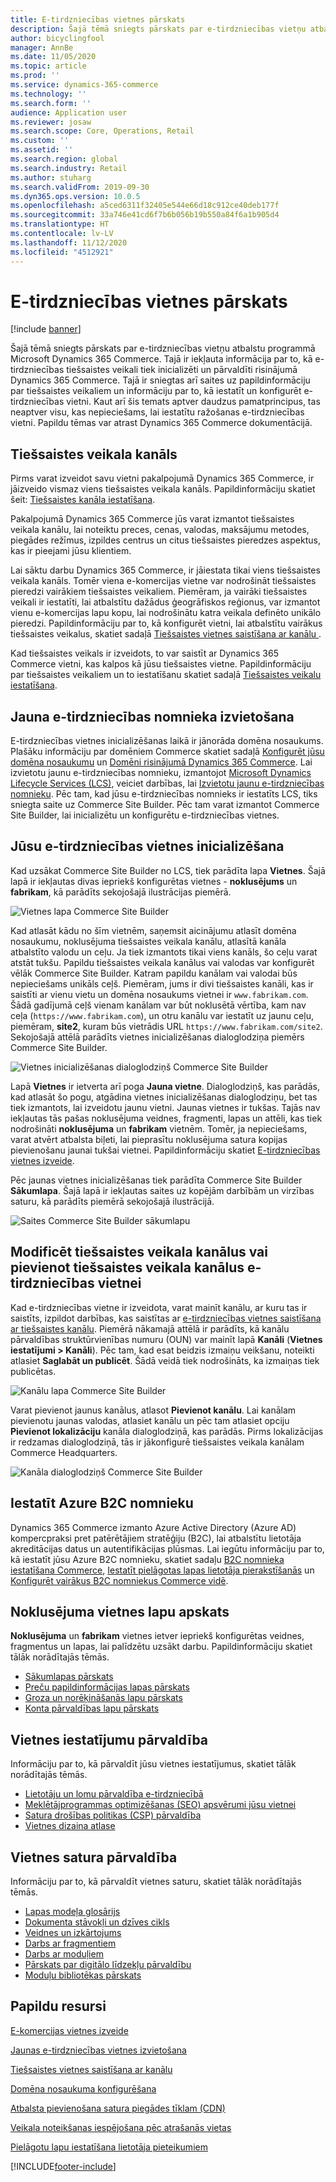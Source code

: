 ```yaml
---
title: E-tirdzniecības vietnes pārskats
description: Šajā tēmā sniegts pārskats par e-tirdzniecības vietņu atbalstu programmā Microsoft Dynamics 365 Commerce.
author: bicyclingfool
manager: AnnBe
ms.date: 11/05/2020
ms.topic: article
ms.prod: ''
ms.service: dynamics-365-commerce
ms.technology: ''
ms.search.form: ''
audience: Application user
ms.reviewer: josaw
ms.search.scope: Core, Operations, Retail
ms.custom: ''
ms.assetid: ''
ms.search.region: global
ms.search.industry: Retail
ms.author: stuharg
ms.search.validFrom: 2019-09-30
ms.dyn365.ops.version: 10.0.5
ms.openlocfilehash: a5ced6311f32405e544e66d18c912ce40deb177f
ms.sourcegitcommit: 33a746e41cd6f7b6b056b19b550a84f6a1b905d4
ms.translationtype: HT
ms.contentlocale: lv-LV
ms.lasthandoff: 11/12/2020
ms.locfileid: "4512921"
---
```

# <a name="e-commerce-site-overview"></a>E-tirdzniecības vietnes pārskats

[!include [banner](includes/banner.md)]

Šajā tēmā sniegts pārskats par e-tirdzniecības vietņu atbalstu programmā Microsoft Dynamics 365 Commerce. Tajā ir iekļauta informācija par to, kā e-tirdzniecības tiešsaistes veikali tiek inicializēti un pārvaldīti risinājumā Dynamics 365 Commerce. Tajā ir sniegtas arī saites uz papildinformāciju par tiešsaistes veikaliem un informāciju par to, kā iestatīt un konfigurēt e-tirdzniecības vietni. Kaut arī šis temats aptver daudzus pamatprincipus, tas neaptver visu, kas nepieciešams, lai iestatītu ražošanas e-tirdzniecības vietni. Papildu tēmas var atrast Dynamics 365 Commerce dokumentācijā.

## <a name="online-store-channel"></a>Tiešsaistes veikala kanāls

Pirms varat izveidot savu vietni pakalpojumā Dynamics 365 Commerce, ir jāizveido vismaz viens tiešsaistes veikala kanāls. Papildinformāciju skatiet šeit: [Tiešsaistes kanāla iestatīšana](channel-setup-online.md). 

Pakalpojumā Dynamics 365 Commerce jūs varat izmantot tiešsaistes veikala kanālu, lai noteiktu preces, cenas, valodas, maksājumu metodes, piegādes režīmus, izpildes centrus un citus tiešsaistes pieredzes aspektus, kas ir pieejami jūsu klientiem.

Lai sāktu darbu Dynamics 365 Commerce, ir jāiestata tikai viens tiešsaistes veikala kanāls. Tomēr viena e-komercijas vietne var nodrošināt tiešsaistes pieredzi vairākiem tiešsaistes veikaliem. Piemēram, ja vairāki tiešsaistes veikali ir iestatīti, lai atbalstītu dažādus ģeogrāfiskos reģionus, var izmantot vienu e-komercijas lapu kopu, lai nodrošinātu katra veikala definēto unikālo pieredzi. Papildinformāciju par to, kā konfigurēt vietni, lai atbalstītu vairākus tiešsaistes veikalus, skatiet sadaļā [Tiešsaistes vietnes saistīšana ar kanālu ](associate-site-online-store.md).

Kad tiešsaistes veikals ir izveidots, to var saistīt ar Dynamics 365 Commerce vietni, kas kalpos kā jūsu tiešsaistes vietne. Papildinformāciju par tiešsaistes veikaliem un to iestatīšanu skatiet sadaļā [Tiešsaistes veikalu iestatīšana](https://docs.microsoft.com/dynamics365/unified-operations/retail/online-stores).

## <a name="deploy-a-new-e-commerce-tenant"></a>Jauna e-tirdzniecības nomnieka izvietošana

E-tirdzniecības vietnes inicializēšanas laikā ir jānorāda domēna nosaukums. Plašāku informāciju par domēniem Commerce skatiet sadaļā [Konfigurēt jūsu domēna nosaukumu](configure-your-domain-name.md) un [Domēni risinājumā Dynamics 365 Commerce](domains-commerce.md). Lai izvietotu jaunu e-tirdzniecības nomnieku, izmantojot [Microsoft Dynamics Lifecycle Services (LCS)](https://docs.microsoft.com/dynamics365/unified-operations/dev-itpro/lifecycle-services/lcs-user-guide), veiciet darbības, lai [Izvietotu jaunu e-tirdzniecības nomnieku](deploy-ecommerce-site.md). Pēc tam, kad jūsu e-tirdzniecības nomnieks ir iestatīts LCS, tiks sniegta saite uz Commerce Site Builder. Pēc tam varat izmantot Commerce Site Builder, lai inicializētu un konfigurētu e-tirdzniecības vietnes.

## <a name="initialize-your-e-commerce-site"></a>Jūsu e-tirdzniecības vietnes inicializēšana

Kad uzsākat Commerce Site Builder no LCS, tiek parādīta lapa **Vietnes**. Šajā lapā ir iekļautas divas iepriekš konfigurētas vietnes - **noklusējums** un **fabrikam**, kā parādīts sekojošajā ilustrācijas piemērā.

![Vietnes lapa Commerce Site Builder](media/e-commerce-site-01.png)

Kad atlasāt kādu no šīm vietnēm, saņemsit aicinājumu atlasīt domēna nosaukumu, noklusējuma tiešsaistes veikala kanālu, atlasītā kanāla atbalstīto valodu un ceļu. Ja tiek izmantots tikai viens kanāls, šo ceļu varat atstāt tukšu. Papildu tiešsaistes veikala kanālus vai valodas var konfigurēt vēlāk Commerce Site Builder. Katram papildu kanālam vai valodai būs nepieciešams unikāls ceļš. Piemēram, jums ir divi tiešsaistes kanāli, kas ir saistīti ar vienu vietu un domēna nosaukums vietnei ir `www.fabrikam.com`. Šādā gadījumā ceļš vienam kanālam var būt noklusētā vērtība, kam nav ceļa (`https://www.fabrikam.com`), un otru kanālu var iestatīt uz jaunu ceļu, piemēram, **site2**, kuram būs vietrādis URL `https://www.fabrikam.com/site2`. Sekojošajā attēlā parādīts vietnes inicializēšanas dialoglodziņa piemērs Commerce Site Builder.

![Vietnes inicializēšanas dialoglodziņš Commerce Site Builder](media/e-commerce-site-02.png)

Lapā **Vietnes** ir ietverta arī poga **Jauna vietne**. Dialoglodziņš, kas parādās, kad atlasāt šo pogu, atgādina vietnes inicializēšanas dialoglodziņu, bet tas tiek izmantots, lai izveidotu jaunu vietni. Jaunas vietnes ir tukšas. Tajās nav iekļautas tās pašas noklusējuma veidnes, fragmenti, lapas un attēli, kas tiek nodrošināti **noklusējuma** un **fabrikam** vietnēm. Tomēr, ja nepieciešams, varat atvērt atbalsta biļeti, lai pieprasītu noklusējuma satura kopijas pievienošanu jaunai tukšai vietnei. Papildinformāciju skatiet [E-tirdzniecības vietnes izveide](create-ecommerce-site.md).

Pēc jaunas vietnes inicializēšanas tiek parādīta Commerce Site Builder **Sākumlapa**. Šajā lapā ir iekļautas saites uz kopējām darbībām un virzības saturu, kā parādīts piemērā sekojošajā ilustrācijā.

![Saites Commerce Site Builder sākumlapu](media/e-commerce-site-03.png)

## <a name="modify-online-store-channels-or-add-online-store-channels-to-an-e-commerce-site"></a>Modificēt tiešsaistes veikala kanālus vai pievienot tiešsaistes veikala kanālus e-tirdzniecības vietnei

Kad e-tirdzniecības vietne ir izveidota, varat mainīt kanālu, ar kuru tas ir saistīts, izpildot darbības, kas saistītas ar [e-tirdzniecības vietnes saistīšana ar tiešsaistes kanālu](associate-site-online-store.md). Piemērā nākamajā attēlā ir parādīts, kā kanālu pārvaldības struktūrvienības numuru (OUN) var mainīt lapā **Kanāli** (**Vietnes iestatījumi \> Kanāli**). Pēc tam, kad esat beidzis izmaiņu veikšanu, noteikti atlasiet **Saglabāt un publicēt**. Šādā veidā tiek nodrošināts, ka izmaiņas tiek publicētas.

![Kanālu lapa Commerce Site Builder](media/e-commerce-site-04.png)

Varat pievienot jaunus kanālus, atlasot **Pievienot kanālu**. Lai kanālam pievienotu jaunas valodas, atlasiet kanālu un pēc tam atlasiet opciju **Pievienot lokalizāciju** kanāla dialoglodziņā, kas parādās. Pirms lokalizācijas ir redzamas dialoglodziņā, tās ir jākonfigurē tiešsaistes veikala kanālam Commerce Headquarters.

![Kanāla dialoglodziņš Commerce Site Builder](media/e-commerce-site-05.png)

## <a name="set-up-an-azure-b2c-tenant"></a>Iestatīt Azure B2C nomnieku

Dynamics 365 Commerce izmanto Azure Active Directory (Azure AD) kompercpraksi pret patērētājiem stratēģiju (B2C), lai atbalstītu lietotāja akreditācijas datus un autentifikācijas plūsmas. Lai iegūtu informāciju par to, kā iestatīt jūsu Azure B2C nomnieku, skatiet sadaļu [B2C nomnieka iestatīšana Commerce](set-up-b2c-tenant.md), [Iestatīt pielāgotas lapas lietotāja pierakstīšanās](custom-pages-user-logins.md) un [Konfigurēt vairākus B2C nomniekus Commerce vidē](configure-multi-b2c-tenants.md).

## <a name="overview-of-the-default-site-pages"></a>Noklusējuma vietnes lapu apskats

**Noklusējuma** un **fabrikam** vietnes ietver iepriekš konfigurētas veidnes, fragmentus un lapas, lai palīdzētu uzsākt darbu. Papildinformāciju skatiet tālāk norādītajās tēmās.

- [Sākumlapas pārskats](quick-tour-home-page.md)
- [Preču papildinformācijas lapas pārskats](quick-tour-pdp.md)
- [Groza un norēķināšanās lapu pārskats](quick-tour-cart-checkout.md)
- [Konta pārvaldības lapu pārskats](quick-tour-account-management.md)

## <a name="manage-site-settings"></a>Vietnes iestatījumu pārvaldība

Informāciju par to, kā pārvaldīt jūsu vietnes iestatījumus, skatiet tālāk norādītajās tēmās.

- [Lietotāju un lomu pārvaldība e-tirdzniecībā](manage-ecommerce-users-roles.md)
- [Meklētājprogrammas optimizēšanas (SEO) apsvērumi jūsu vietnei](/search-engine-optimization-considerations.md)
- [Satura drošības politikas (CSP) pārvaldība](manage-csp.md)
- [Vietnes dizaina atlase](select-site-theme.md)

## <a name="manage-site-content"></a>Vietnes satura pārvaldība

Informāciju par to, kā pārvaldīt vietnes saturu, skatiet tālāk norādītajās tēmās.

- [Lapas modeļa glosārijs](page-elements-overview.md)
- [Dokumenta stāvokļi un dzīves cikls](document-states-overview.md)
- [Veidnes un izkārtojums](templates-layouts-overview.md)
- [Darbs ar fragmentiem](work-with-fragments.md)
- [Darbs ar moduļiem](work-with-modules.md)
- [Pārskats par digitālo līdzekļu pārvaldību](dam-overview.md)
- [Moduļu bibliotēkas pārskats](starter-kit-overview.md)

## <a name="additional-resources"></a>Papildu resursi

[E-komercijas vietnes izveide](create-ecommerce-site.md)

[Jaunas e-tirdzniecības vietnes izvietošana](deploy-ecommerce-site.md)

[Tiešsaistes vietnes saistīšana ar kanālu](associate-site-online-store.md)

[Domēna nosaukuma konfigurēšana](configure-your-domain-name.md)

[Atbalsta pievienošana satura piegādes tīklam (CDN)](add-cdn-support.md)

[Veikala noteikšanas iespējošana pēc atrašanās vietas](enable-store-detection.md)

[Pielāgotu lapu iestatīšana lietotāja pieteikumiem](custom-pages-user-logins.md)


[!INCLUDE[footer-include](../includes/footer-banner.md)]